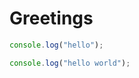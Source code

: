 # Greetings

```javascript greeting
console.log("hello");
```

```javascript greeting
console.log("hello world");
```
